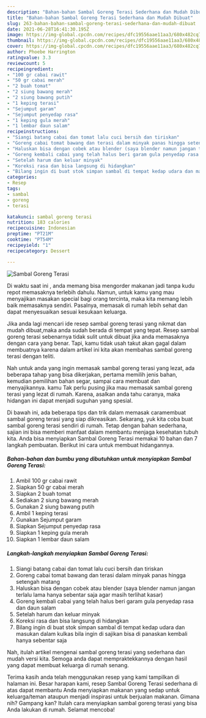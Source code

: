 ```yaml
---
description: "Bahan-bahan Sambal Goreng Terasi Sederhana dan Mudah Dibuat"
title: "Bahan-bahan Sambal Goreng Terasi Sederhana dan Mudah Dibuat"
slug: 263-bahan-bahan-sambal-goreng-terasi-sederhana-dan-mudah-dibuat
date: 2021-06-28T16:41:30.195Z
image: https://img-global.cpcdn.com/recipes/dfc19556aae11aa3/680x482cq70/sambal-goreng-terasi-foto-resep-utama.jpg
thumbnail: https://img-global.cpcdn.com/recipes/dfc19556aae11aa3/680x482cq70/sambal-goreng-terasi-foto-resep-utama.jpg
cover: https://img-global.cpcdn.com/recipes/dfc19556aae11aa3/680x482cq70/sambal-goreng-terasi-foto-resep-utama.jpg
author: Phoebe Harrington
ratingvalue: 3.3
reviewcount: 5
recipeingredient:
- "100 gr cabai rawit"
- "50 gr cabai merah"
- "2 buah tomat"
- "2 siung bawang merah"
- "2 siung bawang putih"
- "1 keping terasi"
- "Sejumput garam"
- "Sejumput penyedap rasa"
- "1 keping gula merah"
- "1 lembar daun salam"
recipeinstructions:
- "Siangi batang cabai dan tomat lalu cuci bersih dan tiriskan"
- "Goreng cabai tomat bawang dan terasi dalam minyak panas hingga setengah matang"
- "Haluskan bisa dengan cobek atau blender (saya blender namun jangan terlalu lama hanya sebentar saja agar masih terlihat kasar)"
- "Goreng kembali cabai yang telah halus beri garam gula penyedap rasa dan daun salam"
- "Setelah harum dan keluar minyak"
- "Koreksi rasa dan bisa langsung di hidangkan"
- "Bilang ingin di buat stok simpan sambal di tempat kedap udara dan masukan dalam kulkas bila ingin di sajikan bisa di panaskan kembali hanya sebentar saja"
categories:
- Resep
tags:
- sambal
- goreng
- terasi

katakunci: sambal goreng terasi 
nutrition: 183 calories
recipecuisine: Indonesian
preptime: "PT21M"
cooktime: "PT54M"
recipeyield: "1"
recipecategory: Dessert

---
```



![Sambal Goreng Terasi](https://img-global.cpcdn.com/recipes/dfc19556aae11aa3/680x482cq70/sambal-goreng-terasi-foto-resep-utama.jpg)

Di waktu  saat ini , anda memang bisa mengorder makanan jadi tanpa kudu repot memasaknya terlebih dahulu. Namun, untuk kamu yang mau menyajikan masakan special bagi orang tercinta, maka kita memang lebih baik memasaknya sendiri. Pasalnya, memasak di rumah lebih sehat dan dapat menyesuaikan sesuai kesukaan keluarga.

Jika anda lagi mencari ide resep sambal goreng terasi yang nikmat dan mudah dibuat,maka anda sudah berada di tempat yang tepat. Resep sambal goreng terasi  sebenarnya tidak sulit untuk dibuat jika anda memasaknya dengan cara yang benar. Tapi, kamu tidak usah takut akan gagal dalam membuatnya 
karena dalam artikel ini kita akan membahas sambal goreng terasi dengan teliti.  



Nah untuk anda yang ingin memasak sambal goreng terasi yang lezat, ada beberapa tahap yang bisa dikerjakan, pertama memilih jenis bahan, kemudian pemilihan bahan segar, sampai cara membuat dan menyajikannya. kamu Tak perlu pusing jika mau memasak sambal goreng terasi yang lezat di rumah. Karena, asalkan anda  tahu caranya, maka hidangan ini dapat menjadi suguhan yang spesial.

Di bawah ini, ada beberapa tips dan trik dalam memasak caramembuat sambal goreng terasi yang siap dikreasikan. Sekarang, yuk kita coba buat sambal goreng terasi sendiri di rumah. Tetap dengan bahan sederhana, sajian ini bisa memberi manfaat dalam membantu menjaga kesehatan tubuh kita. Anda bisa menyiapkan Sambal Goreng Terasi memakai 10 bahan dan 7 langkah pembuatan. Berikut ini cara untuk membuat hidangannya.

<!--inarticleads1-->

##### Bahan-bahan dan bumbu yang dibutuhkan untuk menyiapkan Sambal Goreng Terasi:

1. Ambil 100 gr cabai rawit
1. Siapkan 50 gr cabai merah
1. Siapkan 2 buah tomat
1. Sediakan 2 siung bawang merah
1. Gunakan 2 siung bawang putih
1. Ambil 1 keping terasi
1. Gunakan Sejumput garam
1. Siapkan Sejumput penyedap rasa
1. Siapkan 1 keping gula merah
1. Siapkan 1 lembar daun salam




<!--inarticleads2-->

##### Langkah-langkah menyiapkan Sambal Goreng Terasi:

1. Siangi batang cabai dan tomat lalu cuci bersih dan tiriskan
1. Goreng cabai tomat bawang dan terasi dalam minyak panas hingga setengah matang
1. Haluskan bisa dengan cobek atau blender (saya blender namun jangan terlalu lama hanya sebentar saja agar masih terlihat kasar)
1. Goreng kembali cabai yang telah halus beri garam gula penyedap rasa dan daun salam
1. Setelah harum dan keluar minyak
1. Koreksi rasa dan bisa langsung di hidangkan
1. Bilang ingin di buat stok simpan sambal di tempat kedap udara dan masukan dalam kulkas bila ingin di sajikan bisa di panaskan kembali hanya sebentar saja




Nah, itulah artikel mengenai  sambal goreng terasi  yang sederhana dan mudah versi kita. Semoga anda dapat mempraktekkannya dengan hasil yang dapat membuat keluarga di rumah senang. 

Terima kasih anda telah menggunakan resep yang kami tampilkan di halaman ini. Besar harapan kami, resep  Sambal Goreng Terasi sederhana di atas dapat membantu Anda menyiapkan makanan yang sedap untuk keluarga/teman ataupun menjadi inspirasi untuk berjualan makanan. Gimana nih? Gampang kan? Itulah cara menyiapkan sambal goreng terasi yang bisa Anda lakukan di rumah. Selamat mencoba!

